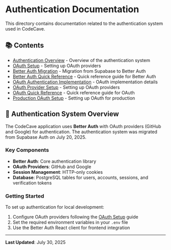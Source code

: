 # Authentication Documentation

This directory contains documentation related to the authentication system used in CodeCave.

## 📚 Contents

- [Authentication Overview](AUTHENTICATION-OVERVIEW.md) - Overview of the authentication system
- [OAuth Setup](OAUTH-SETUP.md) - Setting up OAuth providers
- [Better Auth Migration](BETTER-AUTH-MIGRATION.md) - Migration from Supabase to Better Auth
- [Better Auth Quick Reference](BETTER-AUTH-QUICK-REFERENCE.md) - Quick reference guide for Better Auth
- [OAuth Authentication Implementation](OAUTH-AUTHENTICATION-IMPLEMENTATION.md) - OAuth implementation details
- [OAuth Provider Setup](OAUTH-PROVIDER-SETUP.md) - Setting up OAuth providers
- [OAuth Quick Reference](OAUTH-QUICK-REFERENCE.md) - Quick reference guide for OAuth
- [Production OAuth Setup](PRODUCTION-OAUTH-SETUP.md) - Setting up OAuth for production

## 🔐 Authentication System Overview

The CodeCave application uses **Better Auth** with OAuth providers (GitHub and Google) for authentication. The authentication system was migrated from Supabase Auth on July 20, 2025.

### Key Components

- **Better Auth**: Core authentication library
- **OAuth Providers**: GitHub and Google
- **Session Management**: HTTP-only cookies
- **Database**: PostgreSQL tables for users, accounts, sessions, and verification tokens

### Getting Started

To set up authentication for local development:

1. Configure OAuth providers following the [OAuth Setup](OAUTH-SETUP.md) guide
2. Set the required environment variables in your `.env` file
3. Use the Better Auth React client for frontend integration

---

**Last Updated**: July 30, 2025 